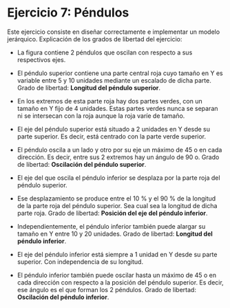 # Ejercicio 7: Péndulos

Este ejercicio consiste en diseñar correctamente e implementar un modelo jerárquico. Explicación de los grados de libertad del ejercicio:

- La figura contiene 2 péndulos que oscilan con respecto a sus respectivos ejes.

- El péndulo superior contiene una parte central roja cuyo tamaño en Y es variable entre 5 y 10 unidades mediante un escalado de dicha parte. Grado de libertad: **Longitud del péndulo superior**.

- En los extremos de esta parte roja hay dos partes verdes, con un tamaño en Y fijo de 4 unidades. Estas partes verdes nunca se separan ni se intersecan con la roja aunque la roja varíe de tamaño.

- El eje del péndulo superior está situado a 2 unidades en Y desde su parte superior. Es decir, está centrado con la parte verde superior.

- El péndulo oscila a un lado y otro por su eje un máximo de 45 o en cada dirección. Es decir, entre sus 2 extremos hay un ángulo de 90 o. Grado de libertad: **Oscilación del péndulo superior**.

- El eje del que oscila el péndulo inferior se desplaza por la parte roja del péndulo superior.

- Ese desplazamiento se produce entre el 10 % y el 90 % de la longitud de la parte roja del péndulo superior. Sea cual sea la longitud de dicha parte roja. Grado de
libertad: **Posición del eje del péndulo inferior**.

- Independientemente, el péndulo inferior también puede alargar su tamaño en Y entre 10 y 20 unidades. Grado de libertad: **Longitud del péndulo inferior**.

- El eje del péndulo inferior está siempre a 1 unidad en Y desde su parte superior. Con independencia de su longitud.

- El péndulo inferior también puede oscilar hasta un máximo de 45 o en cada dirección con respecto a la posición del péndulo superior. Es decir, ese ángulo es el que forman los 2 péndulos. Grado de libertad: **Oscilación del péndulo inferior**.